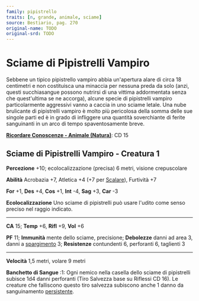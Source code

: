 ```yaml
---
family: pipistrello
traits: [n, grande, animale, sciame]
source: Bestiario, pag. 270
original-name: TODO
original-srd: TODO
---
```


# Sciame di Pipistrelli Vampiro

Sebbene un tipico pipistrello vampiro abbia un'apertura alare di circa 18
centimetri e non costituisca una minaccia per nessuna preda da solo (anzi,
questi succhiasangue possono nutrirsi di una vittima addormentata senza che
quest'ultima se ne accorga), alcune specie di pipistrelli vampiro
particolarmente aggressivi vanno a caccia in uno sciame letale. Una nube
brulicante di pipistrelli vampiro è molto più pericolosa della somma delle sue
singole parti ed è in grado di infliggere una quantità soverchiante di ferite
sanguinanti in un arco di tempo spaventosamente breve.

**[Ricordare Conoscenze - Animale (Natura)](/azioni/abilita/ricordare-conoscenze)**:
CD 15

## Sciame di Pipistrelli Vampiro - Creatura 1

**Percezione** +10; ecolocalizzazione (precisa) 6 metri, visione crepuscolare

**Abilità** Acrobazia +7, Atletica +4 (+7 per
[Scalare](/azioni/abilita/scalare)), Furtività +7

**For** +1, **Des** +4, **Cos** +1, **Int** -4, **Sag** +3, **Car** -3

**Ecolocalizzazione** Uno sciame di pipistrelli può usare l'udito come senso
preciso nel raggio indicato.

---

**CA** 15; **Temp** +6, **Rifl** +9, **Vol** +6

**PF** 11; **Immunità** mente dello sciame, precisione; **Debolezze** danni ad
area 3, danni a [spargimento](/tratti/spargimento) 3; **Resistenze** contundenti
6, perforanti 6, taglienti 3

---

**Velocità** 1,5 metri, volare 9 metri

**Banchetto di Sangue** :1: Ogni nemico nella casella dello sciame di
pipistrelli subisce 1d4 danni perforanti (Tiro Salvezza base su Riflessi CD 16).
Le creature che falliscono questo tiro salvezza subiscono anche 1 danno da
sanguinamento [persistente](/condizioni/danno-persistente).
